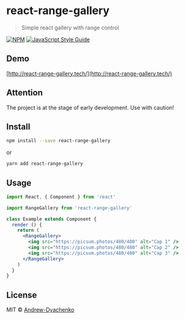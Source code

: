 # react-range-gallery

> Simple react gallery with range control

[![NPM](https://img.shields.io/npm/v/react-range-gallery.svg)](https://www.npmjs.com/package/react-range-gallery) [![JavaScript Style Guide](https://img.shields.io/badge/code_style-standard-brightgreen.svg)](https://standardjs.com)

## Demo
[http://react-range-gallery.tech/](http://react-range-gallery.tech/)

## Attention
The project is at the stage of early development. Use with caution!

## Install

```bash
npm install --save react-range-gallery
```

or

```bash
yarn add react-range-gallery
```

## Usage

```jsx
import React, { Component } from 'react'

import RangeGallery from 'react-range-gallery'

class Example extends Component {
  render () {
    return (
      <RangeGallery>
        <img src="https://picsum.photos/480/480" alt="Cap 1" />
        <img src="https://picsum.photos/480/480" alt="Cap 2" />
        <img src="https://picsum.photos/480/480" alt="Cap 3" />
      </RangeGallery>
    )
  }
}
```

## License

MIT © [Andrew-Dyachenko](https://github.com/Andrew-Dyachenko)
